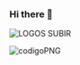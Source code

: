 ### Hi there 👋



![LOGOS SUBIR](https://github.com/MARTAMM77/MARTAMM77/assets/137658149/9b7e9471-8adb-4269-a925-869f42bd4fb8)


![codigoPNG](https://github.com/MARTAMM77/MARTAMM77/assets/137658149/cd99f4a9-831a-4b42-ad44-c95c9094d25c)








